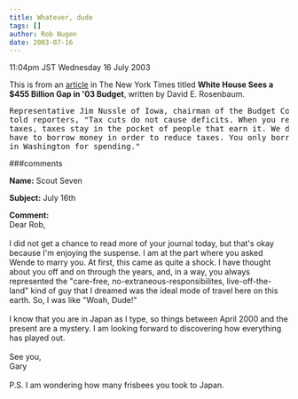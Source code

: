 ```yaml
---
title: Whatever, dude
tags: []
author: Rob Nugen
date: 2003-07-16
---
```


<p class=date>11:04pm JST Wednesday 16 July 2003</p>

<p>This is from an <a
href="http://www.nytimes.com/2003/07/16/politics/16BUDG.html">article</a>
in The New York Times titled <b>White House Sees a $455 Billion Gap in
'03 Budget</b>, written by David E. Rosenbaum.</p>

<pre>
Representative Jim Nussle of Iowa, chairman of the Budget Committee
told reporters, "Tax cuts do not cause deficits. When you reduce
taxes, taxes stay in the pocket of people that earn it. We do not
have to borrow money in order to reduce taxes. You only borrow money
in Washington for spending."
</pre>

###comments

<p><b>Name:</b> Scout Seven

<p><b>Subject:</b> July 16th

<p><b>Comment:</b>
<br>Dear Rob,<br>
<br>
I did not get a chance to read more of your journal today, but that's okay because I'm enjoying the suspense.  I am at the part where you asked Wende to marry you.  At first, this came as quite a shock. I have thought about you off and on through the years, and, in a way, you always represented the "care-free, no-extraneous-responsibilites, live-off-the-land" kind of guy that I dreamed was the ideal mode of travel here on this earth.  So, I was like "Woah, Dude!"<br>
<br>
I know that you are in Japan as I type, so things between April 2000 and the present are a mystery. I am looking forward to discovering how everything has played out.<br>
<br>
See you,<br>
Gary <br>
<br>
P.S. I am wondering how many frisbees you took to Japan.<br>
<br>
   

